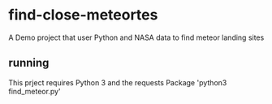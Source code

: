 # find-close-meteortes
A Demo project that user Python and NASA data to find meteor landing sites
## running
This prject requires Python 3 and the requests Package
'python3 find_meteor.py'